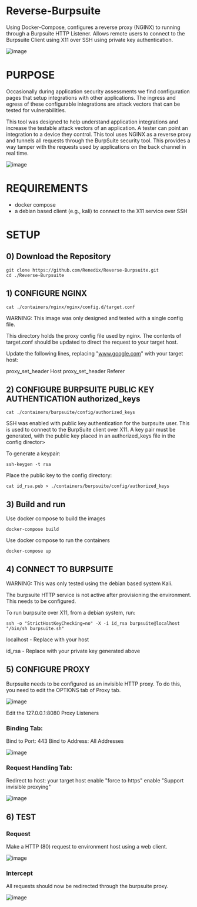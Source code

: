 # Reverse-Burpsuite
Using Docker-Compose, configures a reverse proxy (NGINX) to running through a Burpsuite HTTP Listener. Allows remote users to connect to the Burpsuite Client using X11 over SSH using private key authentication.

![image](https://user-images.githubusercontent.com/17691342/226913648-8e34c125-ad9a-446f-bca4-d93d66f95f3e.png)


# PURPOSE

Occasionally during application security assessments we find configuration pages that setup integrations with other applications. The ingress and egress of these configurable integrations are attack vectors that can be tested for vulnerabilities.

This tool was designed to help understand application integrations and increase the testable attack vectors of an application. A tester can point an integration to a device they control. This tool uses NGINX as a reverse proxy and tunnels all requests through the BurpSuite security tool. This provides a way tamper with the requests used by applications on the back channel in real time.

![image](https://user-images.githubusercontent.com/17691342/226031238-ae71541c-6b45-4d1c-84e4-9b327970dce4.png)

# REQUIREMENTS

- docker compose
- a debian based client (e.g., kali) to connect to the X11 service over SSH

# SETUP

## 0) Download the Repository

~~~
git clone https://github.com/Renedix/Reverse-Burpsuite.git
cd ./Reverse-Burpsuite
~~~

## 1) CONFIGURE NGINX

```cat ./containers/nginx/nginx/config.d/target.conf```

WARNING: This image was only designed and tested with a single config file.

This directory holds the proxy config file used by nginx. The contents of target.conf should be updated to direct the request to your target host.

Update the following lines, replacing "www.google.com" with your target host:

proxy_set_header Host
proxy_set_header Referer

## 2) CONFIGURE BURPSUITE PUBLIC KEY AUTHENTICATION authorized_keys


```
cat ./containers/burpsuite/config/authorized_keys
```

SSH was enabled with public key authentication for the burpsuite user. This is used to connect to the BurpSuite client over X11. A key pair must be generated, with the public key placed in an authorized_keys file in the config director>

To generate a keypair:

``` 
ssh-keygen -t rsa 
```

Place the public key to the config directory:

```
cat id_rsa.pub > ./containers/burpsuite/config/authorized_keys
```

## 3) Build and run

Use docker compose to build the images
~~~
docker-compose build
~~~

Use docker compose to run the containers
~~~
docker-compose up
~~~

## 4) CONNECT TO BURPSUITE

WARNING: This was only tested using the debian based system Kali.

The burpsuite HTTP service is not active after provisioning the environment. This needs to be configured.

To run burpsuite over X11, from a debian system, run:

```
ssh -o "StrictHostKeyChecking=no" -X -i id_rsa burpsuite@localhost "/bin/sh burpsuite.sh"
```

localhost - Replace with your host

id_rsa - Replace with your private key generated above

## 5) CONFIGURE PROXY

Burpsuite needs to be configured as an invisible HTTP proxy. To do this, you need to edit the OPTIONS tab of Proxy tab.

![image](https://user-images.githubusercontent.com/17691342/226022977-48864e0b-ce1d-4094-bae4-22b0e8fe5268.png)

Edit the 127.0.0.1:8080 Proxy Listeners

### Binding Tab:
Bind to Port:
        443
Bind to Address:
        All Addresses

![image](https://user-images.githubusercontent.com/17691342/226024142-920fa08a-fe0e-412a-a3b4-78db199c75eb.png)


### Request Handling Tab:

Redirect to host:
        your target host
enable "force to https"
enable "Support invisible proxying"

![image](https://user-images.githubusercontent.com/17691342/226024747-54c57866-2785-48ff-aa33-2122ce3e0bba.png)


## 6) TEST

### Request

Make a HTTP (80) request to environment host using a web client. 

![image](https://user-images.githubusercontent.com/17691342/226025119-2f7f4167-c1a1-4787-8885-c237ba4783df.png)

### Intercept

All requests should now be redirected through the burpsuite proxy.

![image](https://user-images.githubusercontent.com/17691342/226025542-969ddd72-a658-4633-a264-2f27539501f6.png)
